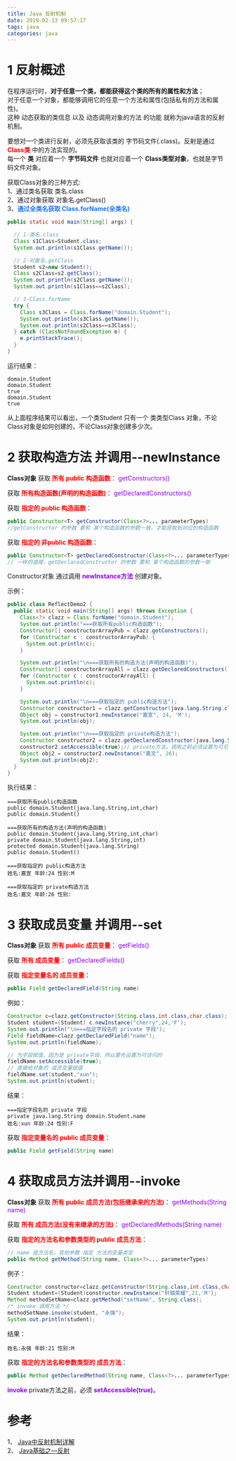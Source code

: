 ```yaml
---
title: Java 反射机制
date: 2019-02-13 09:57:17
tags: java
categories: java
---
```

# 1 反射概述
在程序运行时，**对于任意一个类，都能获得这个类的所有的属性和方法**；  
对于任意一个对象，都能够调用它的任意一个方法和属性(包括私有的方法和属性)。  
这种 动态获取的类信息 以及 动态调用对象的方法 的功能 就称为java语言的反射机制。  

要想对一个类进行反射，必须先获取该类的 字节码文件(.class)。反射是通过 **<font color=red>Class类</font>** 中的方法实现的。  
每一个 **类** 对应着一个 **字节码文件** 也就对应着一个 **Class类型对象**，也就是字节码文件对象。  


获取Class对象的三种方式:  
1、通过类名获取 类名.class  
2、通过对象获取 对象名.getClass()  
3、**<font color='#1a75ff'>通过全类名获取 Class.forName(全类名)</font>**  

```java
public static void main(String[] args) {

  // 1-类名.class
  Class s1Class=Student.class;
  System.out.println(s1Class.getName());

  // 2-对象名.getClass
  Student s2=new Student();
  Class s2Class=s2.getClass();
  System.out.println(s2Class.getName());
  System.out.println(s1Class==s2Class);

  // 3-Class.forName
  try {
    Class s3Class = Class.forName("domain.Student");
    System.out.println(s3Class.getName());
    System.out.println(s2Class==s3Class);
  } catch (ClassNotFoundException e) {
    e.printStackTrace();
  }
}
```
运行结果：  
```
domain.Student
domain.Student
true
domain.Student
true
```
从上面程序结果可以看出，一个类Student 只有一个 类类型Class 对象，不论Class对象是如何创建的，不论Class对象创建多少次。  

# 2 获取构造方法 并调用--newInstance
**Class对象** 获取 **<font color=red>所有 public 构造函数</font>**： <font color='#8a00e6'>getConstructors()</font>  

获取 **<font color=red>所有构造函数(声明的构造函数)</font>**： <font color='#8a00e6'>getDeclaredConstructors()</font>  

获取 **<font color=red>指定的 public 构造函数</font>**：   
```java
public Constructor<T> getConstructor(Class<?>... parameterTypes)  
//getConstructor 的参数 要和 某个构造函数的参数一致，才能获取到对应的构造函数
```

获取 **<font color=red>指定的 非public 构造函数</font>**：   
```java
public Constructor<T> getDeclaredConstructor(Class<?>... parameterTypes)
// 一样的道理，getDeclaredConstructor 的参数 要和 某个构造函数的参数一致
```

Constructor对象 通过调用 **<font color='#8a00e6'>newInstance方法</font>** 创建对象。  

示例：  
```java
public class ReflectDemo2 {
  public static void main(String[] args) throws Exception {
    Class<?> clazz = Class.forName("domain.Student");
    System.out.println("===获取所有public构造函数");
    Constructor[] constructorArrayPub = clazz.getConstructors();
    for (Constructor c : constructorArrayPub) {
      System.out.println(c);
    }

    System.out.println("\n===获取所有的构造方法(声明的构造函数)");
    Constructor[] constructorArrayAll = clazz.getDeclaredConstructors();
    for (Constructor c : constructorArrayAll) {
      System.out.println(c);
    }

    System.out.println("\n===获取指定的 public构造方法");
    Constructor constructor1 = clazz.getConstructor(java.lang.String.class, int.class, char.class);
    Object obj = constructor1.newInstance("嘉宣", 24, 'M');
    System.out.println(obj);

    System.out.println("\n===获取指定的 private构造方法");
    Constructor constructor2 = clazz.getDeclaredConstructor(java.lang.String.class, int.class);
    constructor2.setAccessible(true);// private方法，调用之前必须设置为可见
    Object obj2 = constructor2.newInstance("嘉文", 26);
    System.out.println(obj2);
  }
}
```

执行结果：  
```
===获取所有public构造函数
public domain.Student(java.lang.String,int,char)
public domain.Student()

===获取所有的构造方法(声明的构造函数)
public domain.Student(java.lang.String,int,char)
private domain.Student(java.lang.String,int)
protected domain.Student(java.lang.String)
public domain.Student()

===获取指定的 public构造方法
姓名:嘉宣 年龄:24 性别:M

===获取指定的 private构造方法
姓名:嘉文 年龄:26 性别:
```

# 3 获取成员变量 并调用--set
**Class对象** 获取 **<font color=red>所有 public 成员变量</font>**： <font color='#8a00e6'>getFields()</font>  

获取 **<font color=red>所有 成员变量</font>**： <font color='#8a00e6'>getDeclaredFields()</font>  

获取 **<font color=red>指定变量名的 成员变量</font>**：   
```java
public Field getDeclaredField(String name)
```

例如：  
```java
Constructor c=clazz.getConstructor(String.class,int.class,char.class);
Student student=(Student) c.newInstance("cherry",24,'F');
System.out.println("\n===指定字段名的 private 字段");
Field fieldName=clazz.getDeclaredField("name");
System.out.println(fieldName);

// 为字段赋值，因为是 private字段，所以要先设置为可访问的
fieldName.setAccessible(true);
// 直接给对象的 成员变量赋值
fieldName.set(student,"xun");
System.out.println(student);
```
结果：  
```
===指定字段名的 private 字段
private java.lang.String domain.Student.name
姓名:xun 年龄:24 性别:F
```
获取 **<font color=red>指定变量名的 public 成员变量</font>**：  
```java
public Field getField(String name)
```

# 4 获取成员方法并调用--invoke

**Class对象** 获取 **<font color=red>所有 public 成员方法(包括继承来的方法)</font>**： <font color='#8a00e6'>getMethods(String name)</font>   

获取 **<font color=red>所有 成员方法(没有来继承的方法)</font>**： <font color='#8a00e6'>getDeclaredMethods(String name)</font>    

获取 **<font color=red>指定的方法名和参数类型的 public 成员方法</font>**：   
```java
// name 是方法名，其他参数 指定 方法的变量类型
public Method getMethod(String name, Class<?>... parameterTypes)
```
例子：  
```java
Constructor constructor=clazz.getConstructor(String.class,int.class,char.class);
Student student=(Student)constructor.newInstance("轩辕荣耀",21,'M');
Method methodSetName=clazz.getMethod("setName", String.class);
/* invoke 调用方法 */
methodSetName.invoke(student, "永强");
System.out.println(student);
```
结果：  
```
姓名:永强 年龄:21 性别:M
```

获取 **<font color=red>指定的方法名和参数类型的 成员方法</font>**：  
```java
public Method getDeclaredMethod(String name, Class<?>... parameterTypes)
```
**<font color='#8a00e6'>invoke</font>** private方法之前，必须 **<font color='#8a00e6'>setAccessible(true)</font>**。  


# 参考
1、 [Java中反射机制详解](https://www.cnblogs.com/whgk/p/6122036.html)  
2、 [Java基础之—反射](https://blog.csdn.net/sinat_38259539/article/details/71799078)  
